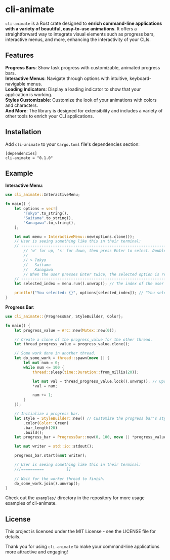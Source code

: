 # cli-animate

`cli-animate` is a Rust crate designed to **enrich command-line applications with a variety of beautiful, easy-to-use animations**.
It offers a straightforward way to integrate visual elements such as progress bars, interactive menus, and more, enhancing the interactivity of your CLIs.

## Features

**Progress Bars**: Show task progress with customizable, animated progress bars. \
**Interactive Menus**: Navigate through options with intuitive, keyboard-navigable menus. \
**Loading Indicators**: Display a loading indicator to show that your application is working. \
**Styles Customizable**: Customize the look of your animations with colors and characters. \
**And More**: The library is designed for extensibility and includes a variety of other tools to enrich your CLI applications.

## Installation

Add `cli-animate` to your `Cargo.toml` file's dependencies section:

```
[dependencies]
cli-animate = "0.1.0"
```

## Example

**Interactive Menu**:

```rust
use cli_animate::InteractiveMenu;

fn main() {
    let options = vec![
        "Tokyo".to_string(),
        "Saitama".to_string(),
        "Kanagawa".to_string(),
    ];

    let mut menu = InteractiveMenu::new(options.clone());
    // User is seeing something like this in their terminal:
    // --------------------------------------------------------------------------- //
        // 'w' for up, 's' for down, then press Enter to select. Double Enter to submit.
        //
        // > Tokyo
        //   Saitama
        //   Kanagawa
        // When the user presses Enter twice, the selected option is returned.
    // --------------------------------------------------------------------------- //
    let selected_index = menu.run().unwrap(); // The index of the user's selected option.

    println!("You selected: {}", options[selected_index]); // "You selected: Tokyo"
}
```

**Progress Bar**:

```rust
use cli_animate::{ProgressBar, StyleBuilder, Color};

fn main() {
    let progress_value = Arc::new(Mutex::new(0));

    // Create a clone of the progress_value for the other thread.
    let thread_progress_value = progress_value.clone();

    // Some work done in another thread.
    let do_some_work = thread::spawn(move || {
        let mut num = 0;
        while num <= 100 {
            thread::sleep(time::Duration::from_millis(20));

            let mut val = thread_progress_value.lock().unwrap(); // Update the progress value.
            *val = num;

            num += 1;
        }
    });

    // Initialize a progress bar.
    let style = StyleBuilder::new() // Customize the progress bar's style!
        .color(Color::Green)
        .bar_length(20)
        .build();
    let progress_bar = ProgressBar::new(0, 100, move || *progress_value.lock().unwrap(), style);

    let mut writer = std::io::stdout();

    progress_bar.start(&mut writer);

    // User is seeing something like this in their terminal:      
    //[==========          ]]
    
    // Wait for the worker thread to finish.
    do_some_work.join().unwrap();
}

```

Check out the `examples/` directory in the repository for more usage examples of cli-animate.

## License
This project is licensed under the MIT License - see the LICENSE file for details.

Thank you for using `cli-animate` to make your command-line applications more attractive and engaging!
